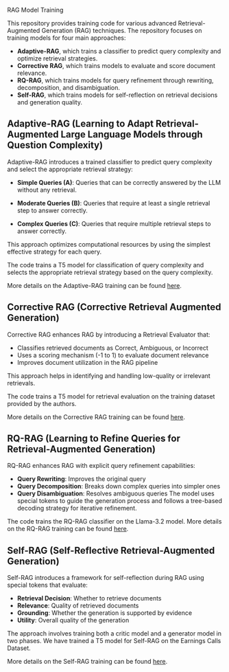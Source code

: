 RAG Model Training

This repository provides training code for various advanced Retrieval-Augmented Generation (RAG) techniques. The repository focuses on training models for four main approaches: 
- **Adaptive-RAG**, which trains a classifier to predict query complexity and optimize retrieval strategies.
- **Corrective RAG**, which trains models to evaluate and score document relevance.
- **RQ-RAG**, which trains models for query refinement through rewriting, decomposition, and disambiguation.
- **Self-RAG**, which trains models for self-reflection on retrieval decisions and generation quality. 

## Adaptive-RAG (Learning to Adapt Retrieval-Augmented Large Language Models through Question Complexity)

Adaptive-RAG introduces a trained classifier to predict query complexity and select the appropriate retrieval strategy:

- **Simple Queries (A)**: Queries that can be correctly answered by the LLM without any retrieval.

- **Moderate Queries (B)**: Queries that require at least a single retrieval step to answer correctly.

- **Complex Queries (C)**: Queries that require multiple retrieval steps to answer correctly.

This approach optimizes computational resources by using the simplest effective strategy for each query.

The code trains a T5 model for classification of query complexity and selects the appropriate retrieval strategy based on the query complexity.

More details on the Adaptive-RAG training can be found [here](adaptive_rag/README.md).

## Corrective RAG (Corrective Retrieval Augmented Generation)
Corrective RAG enhances RAG by introducing a Retrieval Evaluator that:
- Classifies retrieved documents as Correct, Ambiguous, or Incorrect
- Uses a scoring mechanism (-1 to 1) to evaluate document relevance
- Improves document utilization in the RAG pipeline

This approach helps in identifying and handling low-quality or irrelevant retrievals.

The code trains a T5 model for retrieval evaluation on the training dataset provided by the authors. 

More details on the Corrective RAG training can be found [here](corrective_rag/README.md).

## RQ-RAG (Learning to Refine Queries for Retrieval-Augmented Generation)
RQ-RAG enhances RAG with explicit query refinement capabilities:
- **Query Rewriting**: Improves the original query
- **Query Decomposition**: Breaks down complex queries into simpler ones
- **Query Disambiguation**: Resolves ambiguous queries
The model uses special tokens to guide the generation process and follows a tree-based decoding strategy for iterative refinement.

The code trains the RQ-RAG classifier on the Llama-3.2 model. 
More details on the RQ-RAG training can be found [here](rq_rag/README.md).

## Self-RAG (Self-Reflective Retrieval-Augmented Generation)

Self-RAG introduces a framework for self-reflection during RAG using special tokens that evaluate:

- **Retrieval Decision**: Whether to retrieve documents
- **Relevance**: Quality of retrieved documents
- **Grounding**: Whether the generation is supported by evidence
- **Utility**: Overall quality of the generation

The approach involves training both a critic model and a generator model in two phases.
We have trained a T5 model for Self-RAG on the Earnings Calls Dataset.

More details on the Self-RAG training can be found [here](self_rag/README.md).
